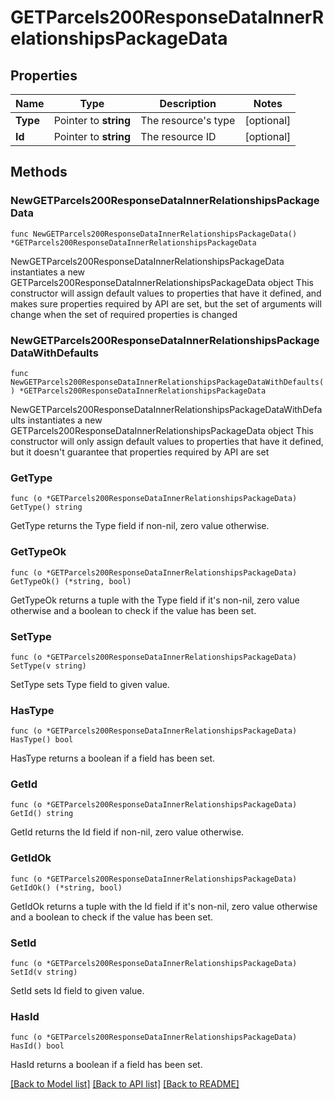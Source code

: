 # GETParcels200ResponseDataInnerRelationshipsPackageData

## Properties

Name | Type | Description | Notes
------------ | ------------- | ------------- | -------------
**Type** | Pointer to **string** | The resource&#39;s type | [optional] 
**Id** | Pointer to **string** | The resource ID | [optional] 

## Methods

### NewGETParcels200ResponseDataInnerRelationshipsPackageData

`func NewGETParcels200ResponseDataInnerRelationshipsPackageData() *GETParcels200ResponseDataInnerRelationshipsPackageData`

NewGETParcels200ResponseDataInnerRelationshipsPackageData instantiates a new GETParcels200ResponseDataInnerRelationshipsPackageData object
This constructor will assign default values to properties that have it defined,
and makes sure properties required by API are set, but the set of arguments
will change when the set of required properties is changed

### NewGETParcels200ResponseDataInnerRelationshipsPackageDataWithDefaults

`func NewGETParcels200ResponseDataInnerRelationshipsPackageDataWithDefaults() *GETParcels200ResponseDataInnerRelationshipsPackageData`

NewGETParcels200ResponseDataInnerRelationshipsPackageDataWithDefaults instantiates a new GETParcels200ResponseDataInnerRelationshipsPackageData object
This constructor will only assign default values to properties that have it defined,
but it doesn't guarantee that properties required by API are set

### GetType

`func (o *GETParcels200ResponseDataInnerRelationshipsPackageData) GetType() string`

GetType returns the Type field if non-nil, zero value otherwise.

### GetTypeOk

`func (o *GETParcels200ResponseDataInnerRelationshipsPackageData) GetTypeOk() (*string, bool)`

GetTypeOk returns a tuple with the Type field if it's non-nil, zero value otherwise
and a boolean to check if the value has been set.

### SetType

`func (o *GETParcels200ResponseDataInnerRelationshipsPackageData) SetType(v string)`

SetType sets Type field to given value.

### HasType

`func (o *GETParcels200ResponseDataInnerRelationshipsPackageData) HasType() bool`

HasType returns a boolean if a field has been set.

### GetId

`func (o *GETParcels200ResponseDataInnerRelationshipsPackageData) GetId() string`

GetId returns the Id field if non-nil, zero value otherwise.

### GetIdOk

`func (o *GETParcels200ResponseDataInnerRelationshipsPackageData) GetIdOk() (*string, bool)`

GetIdOk returns a tuple with the Id field if it's non-nil, zero value otherwise
and a boolean to check if the value has been set.

### SetId

`func (o *GETParcels200ResponseDataInnerRelationshipsPackageData) SetId(v string)`

SetId sets Id field to given value.

### HasId

`func (o *GETParcels200ResponseDataInnerRelationshipsPackageData) HasId() bool`

HasId returns a boolean if a field has been set.


[[Back to Model list]](../README.md#documentation-for-models) [[Back to API list]](../README.md#documentation-for-api-endpoints) [[Back to README]](../README.md)


